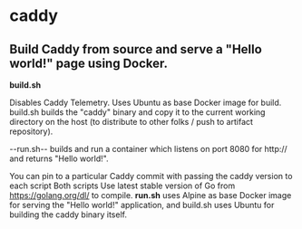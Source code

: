# caddy

## Build Caddy from source and serve a "Hello world!" page using Docker. 

**build.sh**

Disables Caddy Telemetry. 
Uses Ubuntu as base Docker image for build. 
build.sh builds the "caddy" binary and copy it to the current working directory on the host (to distribute to other folks / push to artifact repository). 


--run.sh-- 
builds and run a container which listens on port 8080 for http:// and returns "Hello world!". 

You can pin to a particular Caddy commit with passing the caddy version to each script
Both scripts Use latest stable version of Go from https://golang.org/dl/ to compile. 
**run.sh** uses Alpine as base Docker image for serving the "Hello world!" application, 
and build.sh uses Ubuntu for building the caddy binary itself. 
